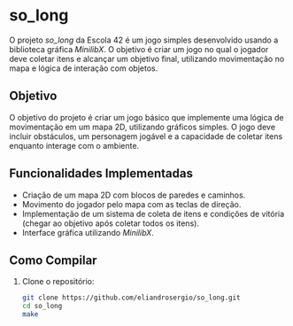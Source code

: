 # so_long

O projeto *so_long* da Escola 42 é um jogo simples desenvolvido usando a biblioteca gráfica *MinilibX*. O objetivo é criar um jogo no qual o jogador deve coletar itens e alcançar um objetivo final, utilizando movimentação no mapa e lógica de interação com objetos.

## Objetivo

O objetivo do projeto é criar um jogo básico que implemente uma lógica de movimentação em um mapa 2D, utilizando gráficos simples. O jogo deve incluir obstáculos, um personagem jogável e a capacidade de coletar itens enquanto interage com o ambiente.

## Funcionalidades Implementadas

- Criação de um mapa 2D com blocos de paredes e caminhos.
- Movimento do jogador pelo mapa com as teclas de direção.
- Implementação de um sistema de coleta de itens e condições de vitória (chegar ao objetivo após coletar todos os itens).
- Interface gráfica utilizando *MinilibX*.

## Como Compilar

1. Clone o repositório:
   ```bash
   git clone https://github.com/eliandrosergio/so_long.git
   cd so_long
   make
